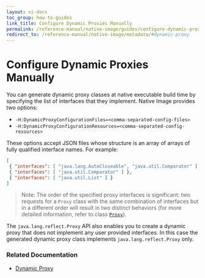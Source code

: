 ```yaml
---
layout: ni-docs
toc_group: how-to-guides
link_title: Configure Dynamic Proxies Manually
permalink: /reference-manual/native-image/guides/configure-dynamic-proxies/
redirect_to: /reference-manual/native-image/metadata/#dynamic-proxy
---
```

# Configure Dynamic Proxies Manually

You can generate dynamic proxy classes at native executable build time by specifying the list of interfaces that they implement.
Native Image provides two options: 
- `-H:DynamicProxyConfigurationFiles=<comma-separated-config-files>`
- `-H:DynamicProxyConfigurationResources=<comma-separated-config-resources>`

These options accept JSON files whose structure is an array of arrays of fully qualified interface names. For example:

```json
[
 { "interfaces": [ "java.lang.AutoCloseable", "java.util.Comparator" ] },
 { "interfaces": [ "java.util.Comparator" ] },
 { "interfaces": [ "java.util.List" ] }
]
```
> Note: The order of the specified proxy interfaces is significant: two requests for a `Proxy` class with the same combination of interfaces but in a different order will result in two distinct behaviors (for more detailed information, refer to class [`Proxy`](https://docs.oracle.com/en/java/javase/23/docs/api/java.base/java/lang/reflect/Proxy.html)).

The `java.lang.reflect.Proxy` API also enables you to create a dynamic proxy that does not implement any user provided interfaces.
In this case the generated dynamic proxy class implements `java.lang.reflect.Proxy` only.

### Related Documentation

* [Dynamic Proxy](../DynamicProxy.md)